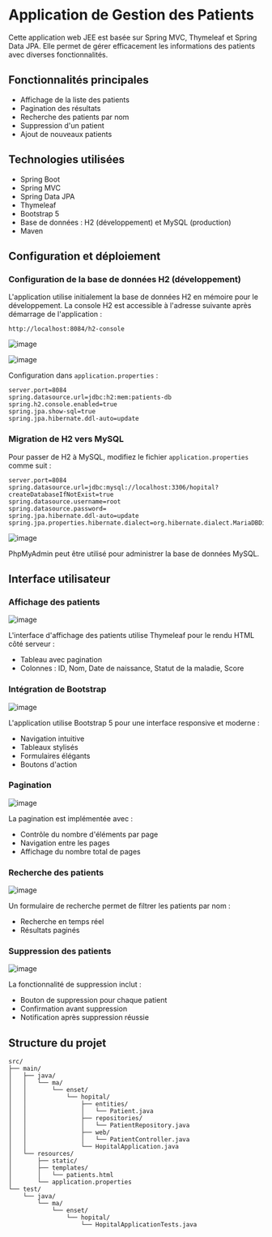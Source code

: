 # Application de Gestion des Patients

Cette application web JEE est basée sur Spring MVC, Thymeleaf et Spring Data JPA. Elle permet de gérer efficacement les informations des patients avec diverses fonctionnalités.

## Fonctionnalités principales

- Affichage de la liste des patients
- Pagination des résultats
- Recherche des patients par nom
- Suppression d'un patient
- Ajout de nouveaux patients

## Technologies utilisées

- Spring Boot
- Spring MVC
- Spring Data JPA
- Thymeleaf
- Bootstrap 5
- Base de données : H2 (développement) et MySQL (production)
- Maven

## Configuration et déploiement

### Configuration de la base de données H2 (développement)

L'application utilise initialement la base de données H2 en mémoire pour le développement. La console H2 est accessible à l'adresse suivante après démarrage de l'application :

```
http://localhost:8084/h2-console
```

![image](https://github.com/user-attachments/assets/d48ccdc6-4ce7-45bf-8aef-f9914ffe60fa)

![image](https://github.com/user-attachments/assets/803155b2-4d5e-4c33-99cb-3550f7424dba)



Configuration dans `application.properties` :

```properties
server.port=8084
spring.datasource.url=jdbc:h2:mem:patients-db
spring.h2.console.enabled=true
spring.jpa.show-sql=true
spring.jpa.hibernate.ddl-auto=update
```

### Migration de H2 vers MySQL

Pour passer de H2 à MySQL, modifiez le fichier `application.properties` comme suit :

```properties
server.port=8084
spring.datasource.url=jdbc:mysql://localhost:3306/hopital?createDatabaseIfNotExist=true
spring.datasource.username=root
spring.datasource.password=
spring.jpa.hibernate.ddl-auto=update
spring.jpa.properties.hibernate.dialect=org.hibernate.dialect.MariaDBDialect
```

![image](https://github.com/user-attachments/assets/4b9075b2-9c64-42be-b578-d1bca8e70c44)

PhpMyAdmin peut être utilisé pour administrer la base de données MySQL.

## Interface utilisateur

### Affichage des patients

![image](https://github.com/user-attachments/assets/0603da09-a560-4101-975c-8b15c037ef29)

L'interface d'affichage des patients utilise Thymeleaf pour le rendu HTML côté serveur :

- Tableau avec pagination
- Colonnes : ID, Nom, Date de naissance, Statut de la maladie, Score

### Intégration de Bootstrap

![image](https://github.com/user-attachments/assets/e6a7c564-a6f5-4ede-b375-05a77a66ef81)

L'application utilise Bootstrap 5 pour une interface responsive et moderne :
- Navigation intuitive
- Tableaux stylisés
- Formulaires élégants
- Boutons d'action

### Pagination

![image](https://github.com/user-attachments/assets/19342b82-c7c2-4a8f-af8b-fa05df28d841)

La pagination est implémentée avec :
- Contrôle du nombre d'éléments par page
- Navigation entre les pages
- Affichage du nombre total de pages

### Recherche des patients

![image](https://github.com/user-attachments/assets/180126cf-28cf-4b27-bba5-293e100029e7)

Un formulaire de recherche permet de filtrer les patients par nom :
- Recherche en temps réel
- Résultats paginés

### Suppression des patients

![image](https://github.com/user-attachments/assets/3d9b78eb-a053-42da-b813-2f44b7e109e9)

La fonctionnalité de suppression inclut :
- Bouton de suppression pour chaque patient
- Confirmation avant suppression
- Notification après suppression réussie

## Structure du projet

```
src/
├── main/
│   ├── java/
│   │   └── ma/
│   │       └── enset/
│   │           └── hopital/
│   │               ├── entities/
│   │               │   └── Patient.java
│   │               ├── repositories/
│   │               │   └── PatientRepository.java
│   │               ├── web/
│   │               │   └── PatientController.java
│   │               └── HopitalApplication.java
│   └── resources/
│       ├── static/
│       ├── templates/
│       │   └── patients.html
│       └── application.properties
└── test/
    └── java/
        └── ma/
            └── enset/
                └── hopital/
                    └── HopitalApplicationTests.java
```
